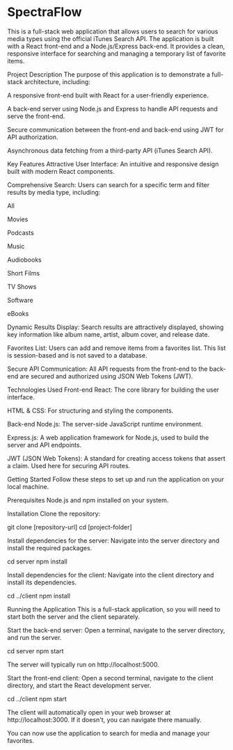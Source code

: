 # SpectraFlow

This is a full-stack web application that allows users to search for various media types using the official iTunes Search API. The application is built with a React front-end and a Node.js/Express back-end. It provides a clean, responsive interface for searching and managing a temporary list of favorite items.

Project Description
The purpose of this application is to demonstrate a full-stack architecture, including:

A responsive front-end built with React for a user-friendly experience.

A back-end server using Node.js and Express to handle API requests and serve the front-end.

Secure communication between the front-end and back-end using JWT for API authorization.

Asynchronous data fetching from a third-party API (iTunes Search API).

Key Features
Attractive User Interface: An intuitive and responsive design built with modern React components.

Comprehensive Search: Users can search for a specific term and filter results by media type, including:

All

Movies

Podcasts

Music

Audiobooks

Short Films

TV Shows

Software

eBooks

Dynamic Results Display: Search results are attractively displayed, showing key information like album name, artist, album cover, and release date.

Favorites List: Users can add and remove items from a favorites list. This list is session-based and is not saved to a database.

Secure API Communication: All API requests from the front-end to the back-end are secured and authorized using JSON Web Tokens (JWT).

Technologies Used
Front-end
React: The core library for building the user interface.

HTML & CSS: For structuring and styling the components.

Back-end
Node.js: The server-side JavaScript runtime environment.

Express.js: A web application framework for Node.js, used to build the server and API endpoints.

JWT (JSON Web Tokens): A standard for creating access tokens that assert a claim. Used here for securing API routes.

Getting Started
Follow these steps to set up and run the application on your local machine.

Prerequisites
Node.js and npm installed on your system.

Installation
Clone the repository:

git clone [repository-url]
cd [project-folder]

Install dependencies for the server:
Navigate into the server directory and install the required packages.

cd server
npm install

Install dependencies for the client:
Navigate into the client directory and install its dependencies.

cd ../client
npm install

Running the Application
This is a full-stack application, so you will need to start both the server and the client separately.

Start the back-end server:
Open a terminal, navigate to the server directory, and run the server.

cd server
npm start

The server will typically run on http://localhost:5000.

Start the front-end client:
Open a second terminal, navigate to the client directory, and start the React development server.

cd ../client
npm start

The client will automatically open in your web browser at http://localhost:3000. If it doesn't, you can navigate there manually.

You can now use the application to search for media and manage your favorites.

